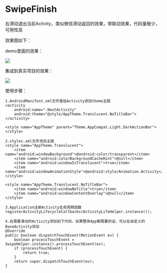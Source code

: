 # SwipeFinish
右滑动退出当前Activity，类似微信滑动返回的效果，带联动效果，代码量极少，可用性高

效果图如下：

demo里面的效果：

![](http://i.imgur.com/2HBwqko.gif)

集成到真实项目的效果：

![](http://i.imgur.com/2BxiDV1.gif)

使用步骤：
	
	1.AndroidManifest.xml文件里给Activity添加theme主题
	<activity
    	android:name=".NextActivity"
        android:theme="@style/AppTheme.Translucent.NoTitleBar">
    </activity>
	
	<style name="AppTheme" parent="Theme.AppCompat.Light.DarkActionBar">
    </style>
	
	2.styles.xml文件添加主题
    <style name="AppTheme.Translucent">
        <item name="android:windowBackground">@android:color/transparent</item>
        <item name="android:colorBackgroundCacheHint">@null</item>
        <item name="android:windowIsTranslucent">true</item>
        <item name="android:windowAnimationStyle">@android:style/Animation.Activity</item>
    </style>

    <style name="AppTheme.Translucent.NoTitleBar">
        <item name="android:windowNoTitle">true</item>
        <item name="android:windowContentOverlay">@null</item>
    </style>

	3.Application注册Activity生命周期函数
	registerActivityLifecycleCallbacks(ActivityLifeHelper.instance());

	4.在需要滑动的Activity添加如下代码，如果整体App都需要的话，可以在自定义的BaseActivity添加
	@Override
    public boolean dispatchTouchEvent(MotionEvent ev) {
        boolean processTouchEvent = SwipeHelper.instance().processTouchEvent(ev);
        if (processTouchEvent) {
            return true;
        }
        return super.dispatchTouchEvent(ev);
    }